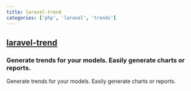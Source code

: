 ```yaml
---
title: laravel-trend
categories: ['php', 'laravel', 'trends']
---
```

## [laravel-trend](https://github.com/Flowframe/laravel-trend)

### Generate trends for your models. Easily generate charts or reports.


Generate trends for your models. Easily generate charts or reports.
